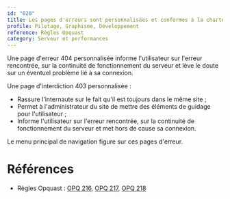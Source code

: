 ```yaml
---
id: "020"
title: Les pages d'erreurs sont personnalisées et conformes à la charte graphique du site.
profile: Pilotage, Graphisme, Développement
reference: Règles Opquast
category: Serveur et performances
---
```


Une page d'erreur 404 personnalisée informe l'utilisateur sur l'erreur rencontrée, sur la continuité de fonctionnement du serveur et lève le doute sur un éventuel problème lié à sa connexion.

Une page d'interdiction 403 personnalisée :
* Rassure l'internaute sur le fait qu'il est toujours dans le même site ;
* Permet à l'administrateur du site de mettre des éléments de guidage pour l'utilisateur ;
* Informe l'utilisateur sur l'erreur rencontrée, sur la continuité de fonctionnement du serveur et met hors de cause sa connexion.

Le menu principal de navigation figure sur ces pages d'erreur.

# Références

* Règles Opquast : [OPQ 216](https://checklists.opquast.com/fr/assurance-qualite-web/le-serveur-envoie-une-page-derreur-404-personnalisee), [OPQ 217](https://checklists.opquast.com/fr/assurance-qualite-web/le-serveur-envoie-une-page-dinterdiction-403-personnalisee), [OPQ 218](https://checklists.opquast.com/fr/assurance-qualite-web/le-menu-principal-de-navigation-figure-sur-les-pages-derreur-personnalisees)
